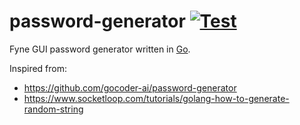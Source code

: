# password-generator [![Test](https://github.com/tischda/password-generator/actions/workflows/test.yml/badge.svg)](https://github.com/tischda/password-generator/actions/workflows/test.yml)

Fyne GUI password generator written in [Go](https://www.golang.org).

Inspired from:

* https://github.com/gocoder-ai/password-generator
* https://www.socketloop.com/tutorials/golang-how-to-generate-random-string

